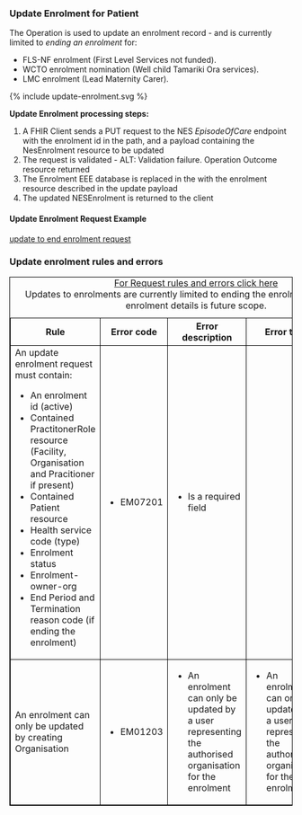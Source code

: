 

### Update Enrolment for Patient

The Operation is used to update an enrolment record - and is currently limited to _ending an enrolment_ for:
* FLS-NF enrolment (First Level Services not funded).
* WCTO enrolment nomination  (Well child Tamariki Ora services).
* LMC enrolment (Lead Maternity Carer).


<div>
{% include update-enrolment.svg %}
</div>

**Update Enrolment processing steps:**

1. A FHIR Client sends a PUT request  to the NES  *EpisodeOfCare* endpoint with the enrolment id in the path, and a payload containing the NesEnrolment resource to be updated
2. The request is validated - ALT: Validation failure. Operation Outcome resource returned
3. The Enrolment EEE database is replaced in the with the enrolment resource described in the update payload
4. The updated NESEnrolment is returned to the client



####  Update  Enrolment Request Example

[update to end enrolment request](updateEnrolmentRequestExample.html)


<h3> Update enrolment rules and errors</h3>
<table>
<style>
table, th, td {
  border: 1px solid black;
  border-collapse: collapse;
}
</style>
<caption><a href="general.html#request-rules-and-errors">For Request rules and errors click here</a> <br /> Updates to enrolments are currently limited to ending the enrolment only. Update enrolment details is future scope.</caption>
<tr><th>Rule</th>
<th>Error code</th>
<th>Error description</th>
<th>Error text</th>
<th>Http code</th></tr>

<tr>
<td>An update enrolment request must contain:
<ul>
  <li>An enrolment id (active)</li>
  <li>Contained PractitonerRole resource (Facility, Organisation and Pracitioner if present)</li>
  <li>Contained Patient resource</li>
  <li>Health service code (type)</li>
  <li>Enrolment status</li>
  <li>Enrolment-owner-org</li>
  <li>End Period and Termination reason code (if ending the enrolment) 
</ul>
</td>
<td>
 <ul>
  <li>EM07201</li>
 </ul>
</td>
<td>
 <ul>
  <li>Is a required field</li>
 </ul>
</td>
<td>
 <ul>
 </ul>
</td>
<td>
 <ul>
  <li>400 Bad request</li>
 </ul>
 </td>
</tr>

<tr>
<td> An enrolment can only be updated by creating Organisation</td>
<td>
 <ul>
  <li>EM01203</li>
 </ul>
</td>
<td>
 <ul>
  <li>An enrolment can only be updated by a user representing the authorised organisation for the enrolment</li>
 </ul>
</td>
<td>
 <ul>
  <li>An enrolment can only be updated by a user representing the authorised organisation for the enrolment</li>
 </ul>
</td>
<td>
 <ul>
  <li>400 Bad request</li>
 </ul>
 </td>
</tr>
</table>

